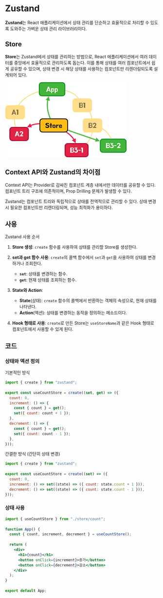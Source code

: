# Zustand

**Zustand**는 React 애플리케이션에서 상태 관리를 단순하고 효율적으로 처리할 수 있도록 도와주는 가벼운 상태 관리 라이브러리이다.

## Store

**Store**는 Zustand에서 상태를 관리하는 방법으로, React 애플리케이션에서 여러 데이터를 중앙에서 효율적으로 관리하도록 돕는다. 이를 통해 상태를 여러 컴포넌트에서 쉽게 공유할 수 있으며, 상태 변경 시 해당 상태를 사용하는 컴포넌트만 리렌더링되도록 설계되어 있다.

<img src="../img/zustand-store.png" />

## Context API와 Zustand의 차이점

Context API는 Provider로 감싸진 컴포넌트 계층 내에서만 데이터를 공유할 수 있다. 컴포넌트 트리 구조에 의존적이며, Prop Drilling 문제가 발생할 수 있다.

Zustand는 컴포넌트 트리와 독립적으로 상태를 전역적으로 관리할 수 있다. 상태 변경 시 필요한 컴포넌트만 리렌더링되며, 성능 최적화가 용이하다.

## 사용

Zustand 사용 순서

1. **Store 생성**: `create` 함수를 사용하여 상태를 관리할 Store를 생성한다.

2. **set과 get 함수 사용**: `create`의 콜백 함수에서 `set`과 `get`을 사용하여 상태를 변경하거나 조회한다.

   - **`set`**: 상태를 변경하는 함수.
   - **`get`**: 현재 상태를 조회하는 함수.

3. **State와 Action**:

   - **State**(상태): `create` 함수의 콜백에서 반환하는 객체의 속성으로, 현재 상태를 나타낸다.
   - **Action**(액션): 상태를 변경하는 동작을 정의하는 메소드이다.

4. **Hook 형태로 사용**: `create`로 만든 Store는 `useStoreName`과 같은 Hook 형태로 컴포넌트에서 사용할 수 있게 된다.

## 코드

### 상태와 액션 정의

기본적인 방식

```jsx
import { create } from "zustand";

export const useCountStore = create((set, get) => ({
  count: 0,
  increment: () => {
    const { count } = get();
    set({ count: count + 1 });
  },
  decrement: () => {
    const { count } = get();
    set({ count: count - 1 });
  },
}));
```

간결한 방식 (간단히 상태 변경)

```jsx
import { create } from "zustand";

export const useCountStore = create((set) => ({
  count: 0,
  increment: () => set((state) => ({ count: state.count + 1 })),
  decrement: () => set((state) => ({ count: state.count - 1 })),
}));
```

### 상태 사용

```jsx
import { useCountStore } from "./store/count";

function App() {
  const { count, increment, decrement } = useCountStore();

  return (
    <div>
      <h1>{count}</h1>
      <button onClick={increment}>증가</button>
      <button onClick={decrement}>감소</button>
    </div>
  );
}

export default App;
```
